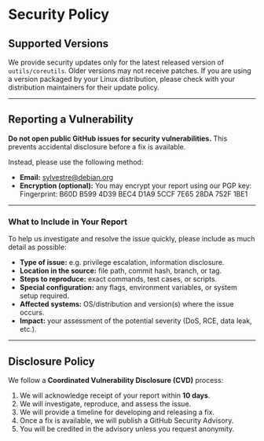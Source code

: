 # Security Policy

## Supported Versions

We provide security updates only for the latest released version of `uutils/coreutils`.
Older versions may not receive patches.
If you are using a version packaged by your Linux distribution, please check with your distribution maintainers for their update policy.

---

## Reporting a Vulnerability

**Do not open public GitHub issues for security vulnerabilities.**
This prevents accidental disclosure before a fix is available.

Instead, please use the following method:

- **Email:** [sylvestre@debian.org](mailto:Sylvestre@debian.org)
- **Encryption (optional):** You may encrypt your report using our PGP key:
Fingerprint: B60D B599 4D39 BEC4 D1A9 5CCF 7E65 28DA 752F 1BE1
---

### What to Include in Your Report

To help us investigate and resolve the issue quickly, please include as much detail as possible:

- **Type of issue:** e.g. privilege escalation, information disclosure.
- **Location in the source:** file path, commit hash, branch, or tag.
- **Steps to reproduce:** exact commands, test cases, or scripts.
- **Special configuration:** any flags, environment variables, or system setup required.
- **Affected systems:** OS/distribution and version(s) where the issue occurs.
- **Impact:** your assessment of the potential severity (DoS, RCE, data leak, etc.).

---

## Disclosure Policy

We follow a **Coordinated Vulnerability Disclosure (CVD)** process:

1. We will acknowledge receipt of your report within **10 days**.
2. We will investigate, reproduce, and assess the issue.
3. We will provide a timeline for developing and releasing a fix.
4. Once a fix is available, we will publish a GitHub Security Advisory.
5. You will be credited in the advisory unless you request anonymity.
